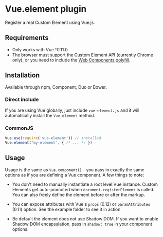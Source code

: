 # Vue.element plugin

Register a real Custom Element using Vue.js.

## Requirements

- Only works with Vue ^0.11.0
- The browser must support the Custom Element API (currently Chrome only), or you need to include the [Web Components polyfill](https://github.com/webcomponents/webcomponentsjs).

## Installation

Available through npm, Component, Duo or Bower.

### Direct include

If you are using Vue globally, just include `vue-element.js` and it will automatically install the `Vue.element` method.

### CommonJS

``` js
Vue.use(require('vue-element')) // installed
Vue.element('my-element', { /* ... */ })
```

## Usage

Usage is the same as `Vue.component()` - you pass in exactly the same options as if you are defining a Vue component. A few things to note:

- You don't need to manually instantiate a root level Vue instance. Custom Elements get auto-promoted when `document.registerElement` is called. You can also freely define the element before or after the markup.

- You can expose attributes with Vue's `props` (0.12) or `paramAttributes` (0.11) option. See the example folder to see it in action.

- Be default the element does not use Shadow DOM. If you want to enable Shadow DOM encapsulation, pass in `shadow: true` in your component options.